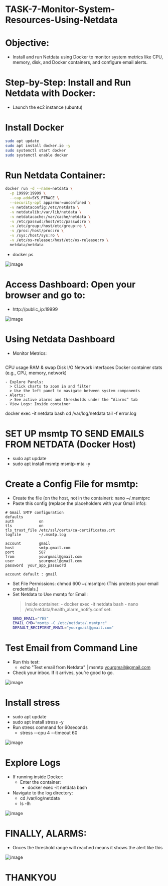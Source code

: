 # TASK-7-Monitor-System-Resources-Using-Netdata

# Objective:
- Install and run Netdata using Docker to monitor system metrics like CPU, memory, disk, and Docker containers, and configure email alerts.
# Step-by-Step: Install and Run Netdata with Docker:
- Launch the ec2 instance (ubuntu)
# Install Docker
```sh
sudo apt update
sudo apt install docker.io -y
sudo systemctl start docker
sudo systemctl enable docker
```
# Run Netdata Container:
```sh
docker run -d --name=netdata \
  -p 19999:19999 \
  --cap-add=SYS_PTRACE \
  --security-opt apparmor=unconfined \
  -v netdataconfig:/etc/netdata \
  -v netdatalib:/var/lib/netdata \
  -v netdatacache:/var/cache/netdata \
  -v /etc/passwd:/host/etc/passwd:ro \
  -v /etc/group:/host/etc/group:ro \
  -v /proc:/host/proc:ro \
  -v /sys:/host/sys:ro \
  -v /etc/os-release:/host/etc/os-release:ro \
  netdata/netdata
```
- docker ps
  
![image](https://github.com/user-attachments/assets/8fa7ba28-ca25-43db-b6d7-e6cabb46f96e)

# Access Dashboard: Open your browser and go to:
- http://public_ip:19999

![image](https://github.com/user-attachments/assets/843d8072-832f-407b-aedb-9157a319310c)


# Using Netdata Dashboard
- Monitor Metrics:
  ```
CPU usage
RAM & swap
Disk I/O
Network interfaces
Docker container stats (e.g., CPU, memory, network)
```
- Explore Panels:
  > Click charts to zoom in and filter
  > Use the left panel to navigate between system components
- Alerts:
  > See active alarms and thresholds under the “Alarms” tab
- View Logs: Inside container
 ```
docker exec -it netdata bash
cd /var/log/netdata
tail -f error.log


# SET UP msmtp TO SEND EMAILS FROM NETDATA (Docker Host)
-  sudo apt update
-  sudo apt install msmtp msmtp-mta -y
# Create a Config File for msmtp: 
- Create the file (on the host, not in the container): nano ~/.msmtprc
- Paste this config (replace the placeholders with your Gmail info):
```
# Gmail SMTP configuration
defaults
auth           on
tls            on
tls_trust_file /etc/ssl/certs/ca-certificates.crt
logfile        ~/.msmtp.log

account        gmail
host           smtp.gmail.com
port           587
from           yourgmail@gmail.com
user           yourgmail@gmail.com
password  your_app_password

account default : gmail
```
- Set File Permissions: chmod 600 ~/.msmtprc (This protects your email credentials.)
- Set Netdata to Use msmtp for Email:
   > Inside container:
      - docker exec -it netdata bash
      - nano /etc/netdata/health_alarm_notify.conf
  > set:
    ```sh
    SEND_EMAIL="YES"
    EMAIL_CMD="msmtp -C /etc/netdata/.msmtprc"
    DEFAULT_RECIPIENT_EMAIL="yourgmail@gmail.com"
   ```
# Test Email from Command Line
- Run this test:
   - echo "Test email from Netdata" | msmtp yourgmail@gmail.com
- Check your inbox. If it arrives, you’re good to go.

![image](https://github.com/user-attachments/assets/c11f097e-90ad-4d1f-a42f-0c6739033fda)

# Install stress
- sudo apt update
- sudo apt install stress -y
- Run stress command for 60seconds
  - stress --cpu 4 --timeout 60

![image](https://github.com/user-attachments/assets/13d1a763-e17e-46fd-abf6-83545205d3ef)

# Explore Logs
-  If running inside Docker:
    -  Enter the container:
          -  docker exec -it netdata bash
- Navigate to the log directory:
    - cd /var/log/netdata
    - ls -lh

![image](https://github.com/user-attachments/assets/589721da-a671-42c7-a01d-df4492614c90)


# FINALLY, ALARMS:
- Onces the threshold range will reached means it shows the alert like this

![image](https://github.com/user-attachments/assets/a3a918c0-48d5-4dfc-9df6-8750829f7ee3)


# THANKYOU
